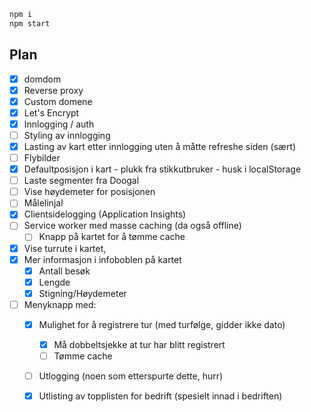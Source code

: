 ```Bash
npm i
npm start
```

## Plan

  - [x] domdom
  - [x] Reverse proxy
  - [x] Custom domene
  - [x] Let's Encrypt
  - [x] Innlogging / auth
  - [ ] Styling av innlogging
  - [x] Lasting av kart etter innlogging uten å måtte refreshe siden (sært)
  - [ ] Flybilder
  - [x] Defaultposisjon i kart - plukk fra stikkutbruker - husk i localStorage
  - [ ] Laste segmenter fra Doogal
  - [ ] Vise høydemeter for posisjonen
  - [ ] Målelinjal
  - [x] Clientsidelogging (Application Insights)
  - [ ] Service worker med masse caching (da også offline)
    - [ ] Knapp på kartet for å tømme cache
  - [x] Vise turrute i kartet, 
  - [x] Mer informasjon i infoboblen på kartet 
    - [x] Antall besøk
    - [x] Lengde
    - [x] Stigning/Høydemeter
  - [ ] Menyknapp med:
    - [x] Mulighet for å registrere tur (med turfølge, gidder ikke dato)
      - [x] Må dobbeltsjekke at tur har blitt registrert
      - [ ] Tømme cache
    - [ ] Utlogging (noen som etterspurte dette, hurr)
    - [x] Utlisting av topplisten for bedrift (spesielt innad i bedriften)


